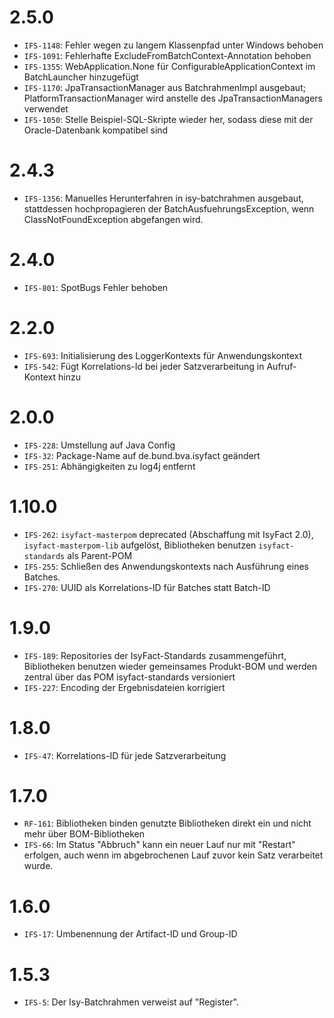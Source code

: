 # 2.5.0
- `IFS-1148`: Fehler wegen zu langem Klassenpfad unter Windows behoben
- `IFS-1091`: Fehlerhafte ExcludeFromBatchContext-Annotation behoben
- `IFS-1355`: WebApplication.None für ConfigurableApplicationContext im BatchLauncher hinzugefügt
- `IFS-1170`: JpaTransactionManager aus BatchrahmenImpl ausgebaut; PlatformTransactionManager wird anstelle des JpaTransactionManagers verwendet
- `IFS-1050`: Stelle Beispiel-SQL-Skripte wieder her, sodass diese mit der Oracle-Datenbank kompatibel sind

# 2.4.3
- `IFS-1356`: Manuelles Herunterfahren in isy-batchrahmen ausgebaut, stattdessen hochpropagieren der BatchAusfuehrungsException, wenn ClassNotFoundException abgefangen wird.

# 2.4.0
- `IFS-801`: SpotBugs Fehler behoben

# 2.2.0
- `IFS-693`: Initialisierung des LoggerKontexts für Anwendungskontext
- `IFS-542`: Fügt Korrelations-Id bei jeder Satzverarbeitung in Aufruf-Kontext hinzu

# 2.0.0
- `IFS-228`: Umstellung auf Java Config
- `IFS-32`: Package-Name auf de.bund.bva.isyfact geändert
- `IFS-251`: Abhängigkeiten zu log4j entfernt

# 1.10.0
- `IFS-262`: `isyfact-masterpom` deprecated (Abschaffung mit IsyFact 2.0), `isyfact-masterpom-lib` aufgelöst, Bibliotheken benutzen `isyfact-standards` als Parent-POM
- `IFS-255`: Schließen des Anwendungskontexts nach Ausführung eines Batches.
- `IFS-270`: UUID als Korrelations-ID für Batches statt Batch-ID

# 1.9.0
- `IFS-189`: Repositories der IsyFact-Standards zusammengeführt, Bibliotheken benutzen wieder gemeinsames Produkt-BOM und werden zentral über das POM isyfact-standards versioniert
- `IFS-227`: Encoding der Ergebnisdateien korrigiert

# 1.8.0
- `IFS-47`: Korrelations-ID für jede Satzverarbeitung

# 1.7.0
- `RF-161`: Bibliotheken binden genutzte Bibliotheken direkt ein und nicht mehr über BOM-Bibliotheken
- `IFS-66`: Im Status "Abbruch" kann ein neuer Lauf nur mit "Restart" erfolgen, auch wenn im abgebrochenen Lauf zuvor kein Satz verarbeitet wurde.

# 1.6.0
- `IFS-17`: Umbenennung der Artifact-ID und Group-ID

# 1.5.3
- `IFS-5`: Der Isy-Batchrahmen verweist auf "Register".